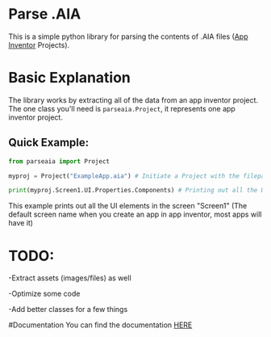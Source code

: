 # Parse .AIA
This is a simple python library for parsing the contents of .AIA files ([App Inventor](https://appinventor.mit.edu/) Projects).

# Basic Explanation
The library works by extracting all of the data from an app inventor project. The one class you'll need is `parseaia.Project`, it represents one app inventor project.

## Quick Example:
```py
from parseaia import Project

myproj = Project("ExampleApp.aia") # Initiate a Project with the filepath to the .aia

print(myproj.Screen1.UI.Properties.Components) # Printing out all the UI elements
```
This example prints out all the UI elements in the screen "Screen1" (The default screen name when you create an app in app inventor, most apps will have it)

# TODO:
-Extract assets (images/files) as well

-Optimize some code

-Add better classes for a few things

#Documentation
You can find the documentation [HERE](https://parseaia.readthedocs.io/en/latest/)
